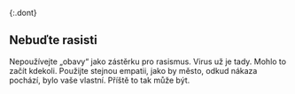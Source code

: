 {:.dont} 
## Nebuďte rasisti

Nepoužívejte „obavy“ jako zástěrku pro rasismus. Virus už je tady. Mohlo to začít kdekoli. Použijte stejnou empatii, jako by město, odkud nákaza pochází, bylo vaše vlastní. Příště to tak může být.

